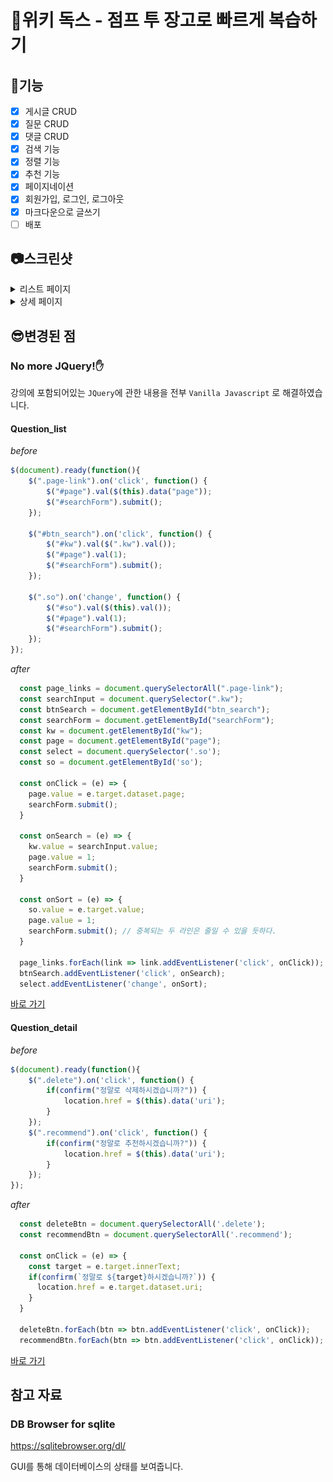 # 📗위키 독스 - 점프 투 장고로 빠르게 복습하기

## 🎨기능

- [x] 게시글 CRUD
- [x] 질문 CRUD
- [x] 댓글 CRUD
- [x] 검색 기능
- [x] 정렬 기능
- [x] 추천 기능
- [x] 페이지네이션
- [x] 회원가입, 로그인, 로그아웃
- [x] 마크다운으로 글쓰기
- [ ] 배포

## 📷스크린샷

<details>
    <summary>리스트 페이지</summary>
    <img src="./screenshots/list.png">
</details>

<details>
    <summary>상세 페이지</summary>
    <img src="./screenshots/detail.png">
</details>

## 😎변경된 점

### No more JQuery!✋

강의에 포함되어있는 `JQuery`에 관한 내용을 전부 `Vanilla Javascript` 로 해결하였습니다.

#### Question_list

*before*
```js
$(document).ready(function(){
    $(".page-link").on('click', function() {
        $("#page").val($(this).data("page"));
        $("#searchForm").submit();
    });

    $("#btn_search").on('click', function() {
        $("#kw").val($(".kw").val());
        $("#page").val(1);
        $("#searchForm").submit();
    });

    $(".so").on('change', function() {
        $("#so").val($(this).val());
        $("#page").val(1);
        $("#searchForm").submit();
    });
});
```

*after*
```js
  const page_links = document.querySelectorAll(".page-link");
  const searchInput = document.querySelector(".kw");
  const btnSearch = document.getElementById("btn_search");
  const searchForm = document.getElementById("searchForm");
  const kw = document.getElementById("kw");
  const page = document.getElementById("page");
  const select = document.querySelector('.so');
  const so = document.getElementById('so');

  const onClick = (e) => {
    page.value = e.target.dataset.page;
    searchForm.submit();
  }

  const onSearch = (e) => {    
    kw.value = searchInput.value;
    page.value = 1;
    searchForm.submit();
  }

  const onSort = (e) => {
    so.value = e.target.value;
    page.value = 1;
    searchForm.submit(); // 중복되는 두 라인은 줄일 수 있을 듯하다.
  }

  page_links.forEach(link => link.addEventListener('click', onClick));
  btnSearch.addEventListener('click', onSearch);
  select.addEventListener('change', onSort);
```

[바로 가기](https://github.com/CaesiumY/jump-to-django/blob/f8fa952a35522a6f5421e65ec23a4fa8fb166feb/templates/pybo/question_list.html#L135)


#### Question_detail

*before*
```js
$(document).ready(function(){
    $(".delete").on('click', function() {
        if(confirm("정말로 삭제하시겠습니까?")) {
            location.href = $(this).data('uri');
        }
    });
    $(".recommend").on('click', function() {
        if(confirm("정말로 추천하시겠습니까?")) {
            location.href = $(this).data('uri');
        }
    });
});
```
*after*
```js
  const deleteBtn = document.querySelectorAll('.delete');
  const recommendBtn = document.querySelectorAll('.recommend');
  
  const onClick = (e) => {    
    const target = e.target.innerText;
    if(confirm(`정말로 ${target}하시겠습니까?`)) {      
      location.href = e.target.dataset.uri;
    }
  }

  deleteBtn.forEach(btn => btn.addEventListener('click', onClick));
  recommendBtn.forEach(btn => btn.addEventListener('click', onClick));

```

[바로 가기](https://github.com/CaesiumY/jump-to-django/blob/f8fa952a35522a6f5421e65ec23a4fa8fb166feb/templates/pybo/question_detail.html#L232)

## 참고 자료

### DB Browser for sqlite

https://sqlitebrowser.org/dl/

 GUI를 통해 데이터베이스의 상태를 보여줍니다.